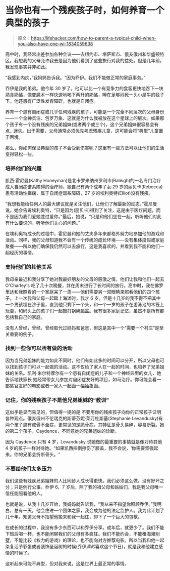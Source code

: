 # 当你也有一个残疾孩子时，如何养育一个典型的孩子

> 原文：<https://lifehacker.com/how-to-parent-a-typical-child-when-you-also-have-one-wi-1834059638>

高中时，我经常出差参加各种会议——去纽约市、堪萨斯市、俄亥俄州和华盛顿特区。我想我的父母允许我去是因为他们看到了这些旅行对我的益处。但是几年前，我发现事实并非如此。



“我感到内疚，”我妈妈告诉我。“因为乔伊。我们不能做正常的家庭事务。”

乔伊是我的弟弟。他今年 30 岁了。他可以比一个有竞争力的食客更快地吞下一块熟食奶酪，像变魔术一样快速地喝下两升的奶酪，睡在足够闷死一头小犀牛的毯子下。他还患有广泛性发育障碍，也就是自闭症。

养育一个患有自闭症或几乎任何残疾的孩子，可能是一个完全不同层次的父母身份——一个全神贯注、包罗万象、这就是为什么我被放在这个星球上的层次。如果那个孩子有一个没有残疾的兄弟姐妹(或者两个或三个)，这个兄弟姐妹很容易会有点…迷失。出于需要，父母通常必须优先考虑残疾儿童，这可能会将“典型”儿童置于困境。

那么，你如何保证典型的孩子不会受到伤害呢？这里有一些方法可以让他们的生活变得轻松一些。

### 培养他们的兴趣

凯西·霍尼曼(Kathy Honeyman)是北卡罗来纳州罗利市(Raleigh)的一名专门治疗成人自闭症谱系障碍的治疗师，她自己有两个成年子女:29 岁的丽贝卡(Rebecca)患有活动性癫痫，属于自闭症谱系障碍，27 岁的埃利奥特(Elliot)没有残疾。

“我想我能给任何人的最大建议就是关注他们，让他们了解最新的动态，”霍尼曼说。她会告诉埃利奥特，“只是因为(丽贝卡)得到了关注，这是由于医疗问题，而不是因为我们爱她胜过爱你。”最后，她说，“只是和他们坐在一起，听听他们对此有什么要说的，听听他们关心的问题。”

在埃利奥特成长的过程中，霍尼曼和她的丈夫多年来都格外努力地参加他的游戏和活动。同样，我的父母知道我不会有一个传统的成长环境——没有集体度假或家庭聚餐——所以他们确保我仍然可以去旅行，这是我喜欢的，并看到我不能和他们一起经历的事情。

### 支持他们的其他关系

我母亲最近和我分享了她对我最好朋友的父母的感激之情，他们让我和他们一起去 O'Charley's 吃了几十次晚餐，并在周末进行了长时间的旅行。高中时，我在佛罗里达和我照看的一个家庭呆了一周——他们需要另一双眼睛来照看他们的四个孩子。上一次我和父母一起踏上海滩时，我才 6 岁。但是十几岁的我不得不把其中一个男孩埋在沙子里，直到他只剩下一个头，和一个一岁的孩子在游泳池的木筏上玩耍，和码头上的孩子们一起敲打锅碗瓢盆。我有很多家庭记忆，虽然不是所有都包括我自己的家庭。

没有人曾经，曾经，曾经取代过妈妈和爸爸，但这是其中一个“需要一个村庄”是至关重要的例子。

### 找到一些你可以所有做的活动

因为当兄弟姐妹的能力如此不同时，他们有如此多的时间可以分开，所以父母也可以找到孩子们可以一起做的活动。这不仅给了家人在一起的时间，也培养了兄弟姐妹的关系。凯利·米尔特摩尔有一个患有自闭症的儿子和一个神经典型的女儿，她告诉地铁家长 她经常带女儿参加对自闭症友好的项目，如马治疗。你可能会看一部感官友好的电影或者一家人一起画一幅抽象画。

### 记住，你的残疾孩子不是他兄弟姐妹的“教训”

这似乎是显而易见的，但值得一提的是:不要用你的残疾孩子向你的正常孩子证明各种观点。俄亥俄州不伦瑞克的斯蒂芬妮·莱万杜斯基(Stephanie Levandusky)有两个孩子患有成骨不全症，更常见的是脆骨症，其特征是骨头易碎，容易断裂。她的第二个孩子，Caydence，不同意她的兄弟姐妹的诊断。

因为 Caydence 只有 4 岁，Levandusky 说她做的最重要的事情就是像对待其他 4 岁的孩子一样对待她。“如果凯西摔倒擦伤了膝盖，我不会说，‘你需要坚强起来。你的兄弟会折断骨头。"

### 不要给他们太多压力

我们这些有残疾兄弟姐妹的人比同龄人成长得更快。我们必须这么做。没有好坏之分；只是例行公事。乔伊 6、7 岁后，除了我的祖父母和姑姑们，我是我父母唯一信任能照看他的人。

也就是说，从我十几岁开始，我妈妈就告诉我，“我从来不指望你照顾乔伊。”我明白，总有一天，他会住进一个团体之家，我会成为他的法定监护人。我为此计划了几十年。知道父母不指望他搬来和我一起住，卸下了一个巨大的包袱。

在成长的过程中，我没有多少东西可以和乔伊分享。成年后，就更少了。我们不能下班后喝一杯，也不能闲聊我们的父母有多疯狂。我们不能约会，不能租海滩别墅，不能比较《权力的游戏》的理论，也不能向对方推荐电影。所以当我和他一起染复活节彩蛋或者装饰圣诞树的时候(乔伊*真的*喜欢这个节日)，就是我和他建立感情的时候了。

这听起来可能不典型，但对我来说，这是世界上最正常的事情。